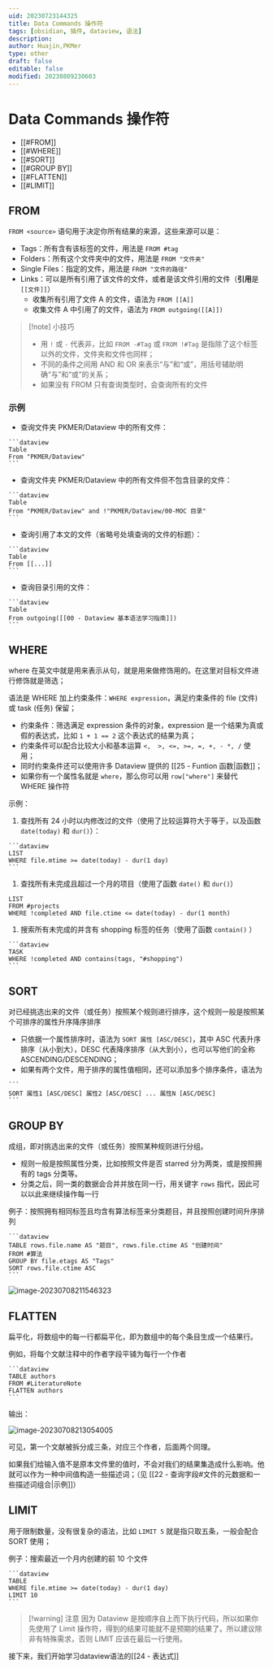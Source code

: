 ```yaml
---
uid: 20230723144325
title: Data Commands 操作符
tags: [obsidian, 插件, dataview, 语法]
description: 
author: Huajin,PKMer
type: other
draft: false
editable: false
modified: 20230809230603
---
```


# Data Commands 操作符

- [[#FROM]]
- [[#WHERE]]
- [[#SORT]]
- [[#GROUP BY]]
- [[#FLATTEN]]
- [[#LIMIT]]

## FROM

`FROM <source>` 语句用于决定你所有结果的来源，这些来源可以是：

- Tags：所有含有该标签的文件，用法是 `FROM #tag`
- Folders：所有这个文件夹中的文件，用法是 `FROM "文件夹"`
- Single Files：指定的文件，用法是 `FROM "文件的路径"`
- Links：可以是所有引用了该文件的文件，或者是该文件引用的文件（**引用**是 `[[文件]]`）
	- 收集所有引用了文件 A 的文件，语法为 `FROM [[A]]`
	- 收集文件 A 中引用了的文件，语法为 `FROM outgoing([[A]])`

> [!note] 小技巧
> - 用 `!` 或 `-` 代表非，比如 ` FROM -#Tag ` 或 `FROM !#Tag` 是指除了这个标签以外的文件，文件夹和文件也同样；
> - 不同的条件之间用 AND 和 OR 来表示“与”和“或”，用括号辅助明确“与”和“或”的关系；
> - 如果没有 FROM 只有查询类型时，会查询所有的文件

### 示例

- 查询文件夹 PKMER/Dataview 中的所有文件：

`````示例代码
```dataview
Table 
From "PKMER/Dataview"
```
`````

- 查询文件夹 PKMER/Dataview 中的所有文件但不包含目录的文件：

`````示例代码
```dataview
Table 
From "PKMER/Dataview" and !"PKMER/Dataview/00-MOC 目录"
```
`````

- 查询引用了本文的文件（省略号处填查询的文件的标题）：

`````示例代码
```dataview
Table 
From [[...]]
```
`````

- 查询目录引用的文件：

`````示例代码
```dataview
Table 
From outgoing([[00 - Dataview 基本语法学习指南]])
```
`````

## WHERE

where 在英文中就是用来表示从句，就是用来做修饰用的。在这里对目标文件进行修饰就是筛选；

语法是 WHERE 加上约束条件：`WHERE expression`，满足约束条件的 file (文件) 或 task (任务) 保留；

- 约束条件：筛选满足 expression 条件的对象，expression 是一个结果为真或假的表达式，比如 `1 + 1 == 2` 这个表达式的结果为真；
- 约束条件可以配合比较大小和基本运算 `<,  >, <=, >=, =, +, - *, /` 使用；
- 同时约束条件还可以使用许多 Dataview 提供的 [[25 - Funtion 函数|函数]]；
- 如果你有一个属性名就是 `where`，那么你可以用 `row["where"]` 来替代 WHERE 操作符

示例：

1. 查找所有 24 小时以内修改过的文件（使用了比较运算符大于等于，以及函数 `date(today)` 和 `dur()`）：

`````示例代码
```dataview
LIST
WHERE file.mtime >= date(today) - dur(1 day)
```
`````

1. 查找所有未完成且超过一个月的项目（使用了函数 `date()` 和 `dur()`）

```dataview1
LIST 
FROM #projects 
WHERE !completed AND file.ctime <= date(today) - dur(1 month)
```

1. 搜索所有未完成的并含有 shopping 标签的任务（使用了函数 `contain()` ）

`````示例代码
```dataview
TASK 
WHERE !completed AND contains(tags, "#shopping") 
```
`````

## SORT

对已经挑选出来的文件（或任务）按照某个规则进行排序，这个规则一般是按照某个可排序的属性升序降序排序

- 只依据一个属性排序时，语法为 `SORT 属性 [ASC/DESC]`，其中 ASC 代表升序排序（从小到大），DESC 代表降序排序（从大到小），也可以写他们的全称 ASCENDING/DESCENDING；
- 如果有两个文件，用于排序的属性值相同，还可以添加多个排序条件，语法为

`````示例代码
```
SORT 属性1 [ASC/DESC] 属性2 [ASC/DESC] ... 属性N [ASC/DESC]
```
`````

## GROUP BY

成组，即对挑选出来的文件（或任务）按照某种规则进行分组。

- 规则一般是按照属性分类，比如按照文件是否 starred 分为两类，或是按照拥有的 tags 分类等。
- 分类之后，同一类的数据会合并并放在同一行，用关键字 `rows` 指代，因此可以以此来继续操作每一行

例子：按照拥有相同标签且均含有算法标签来分类题目，并且按照创建时间升序排列

`````示例代码
```dataview
TABLE rows.file.name AS "题目", rows.file.ctime AS "创建时间"
FROM #算法 
GROUP BY file.etags AS "Tags"
SORT rows.file.ctime ASC
```
`````

![image-20230708211546323](https://cdn.pkmer.cn/images/image-20230708211546323.png!pkmer)

## FLATTEN

扁平化，将数组中的每一行都扁平化，即为数组中的每个条目生成一个结果行。

例如，将每个文献注释中的作者字段平铺为每行一个作者

`````示例代码
```dataview
TABLE authors
FROM #LiteratureNote
FLATTEN authors
```
`````

输出：

![image-20230708213054005](https://cdn.pkmer.cn/images/image-20230708213054005.png!pkmer)

可见，第一个文献被拆分成三条，对应三个作者，后面两个同理。

如果我们给输入值不是原本文件里的值时，不会对我们的结果集造成什么影响。他就可以作为一种中间值构造一些描述词；（见 [[22 - 查询字段#文件的元数据和一些描述词组合|示例]]）

## LIMIT

用于限制数量，没有很复杂的语法，比如 `LIMIT 5` 就是指只取五条，一般会配合 SORT 使用；

例子：搜索最近一个月内创建的前 10 个文件

`````示例代码
```dataview
TABLE
WHERE file.mtime >= date(today) - dur(1 day)
LIMIT 10
```
`````

> [!warning] 注意
> 因为 Dataview 是按顺序自上而下执行代码，所以如果你先使用了 Limit 操作符，得到的结果可能就不是预期的结果了。所以建议除非有特殊需求，否则 LIMIT 应该在最后一行使用。



接下来，我们开始学习dataview语法的[[24 - 表达式]]